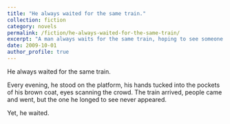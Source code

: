 ```yaml
---
title: "He always waited for the same train."
collection: fiction
category: novels
permalink: /fiction/he-always-waited-for-the-same-train/
excerpt: "A man always waits for the same train, hoping to see someone who never returns."
date: 2009-10-01
author_profile: true
---
```


He always waited for the same train.

Every evening, he stood on the platform, his hands tucked into the pockets of his brown coat, eyes scanning the crowd. The train arrived, people came and went, but the one he longed to see never appeared.

Yet, he waited.
